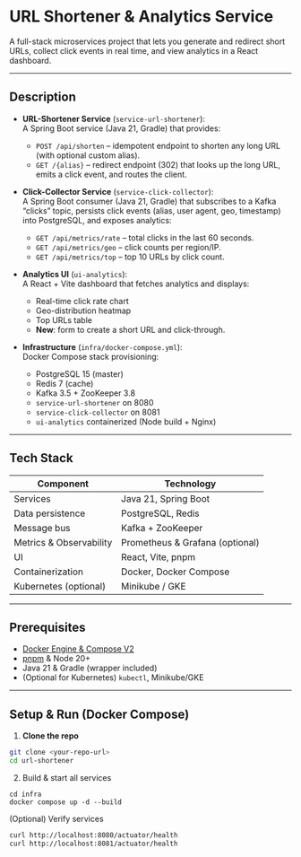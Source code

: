 # URL Shortener & Analytics Service

A full-stack microservices project that lets you generate and redirect short URLs, collect click events in real time, and view analytics in a React dashboard.

---

## Description

- **URL-Shortener Service** (`service-url-shortener`):  
  A Spring Boot service (Java 21, Gradle) that provides:
    - `POST /api/shorten` – idempotent endpoint to shorten any long URL (with optional custom alias).
    - `GET /{alias}` – redirect endpoint (302) that looks up the long URL, emits a click event, and routes the client.

- **Click-Collector Service** (`service-click-collector`):  
  A Spring Boot consumer (Java 21, Gradle) that subscribes to a Kafka “clicks” topic, persists click events (alias, user agent, geo, timestamp) into PostgreSQL, and exposes analytics:
    - `GET /api/metrics/rate` – total clicks in the last 60 seconds.
    - `GET /api/metrics/geo` – click counts per region/IP.
    - `GET /api/metrics/top` – top 10 URLs by click count.

- **Analytics UI** (`ui-analytics`):  
  A React + Vite dashboard that fetches analytics and displays:
    - Real-time click rate chart
    - Geo-distribution heatmap
    - Top URLs table
    - **New**: form to create a short URL and click-through.

- **Infrastructure** (`infra/docker-compose.yml`):  
  Docker Compose stack provisioning:
    - PostgreSQL 15 (master)
    - Redis 7 (cache)
    - Kafka 3.5 + ZooKeeper 3.8
    - `service-url-shortener` on 8080
    - `service-click-collector` on 8081
    - `ui-analytics` containerized (Node build + Nginx)

---

## Tech Stack

| Component              | Technology                  |
| ---------------------- | --------------------------- |
| Services               | Java 21, Spring Boot        |
| Data persistence       | PostgreSQL, Redis           |
| Message bus            | Kafka + ZooKeeper           |
| Metrics & Observability| Prometheus & Grafana (optional) |
| UI                     | React, Vite, pnpm           |
| Containerization       | Docker, Docker Compose      |
| Kubernetes (optional)  | Minikube / GKE              |

---

## Prerequisites

- [Docker Engine & Compose V2](https://docs.docker.com/engine/install/ubuntu/)
- [pnpm](https://pnpm.io/) & Node 20+
- Java 21 & Gradle (wrapper included)
- (Optional for Kubernetes) `kubectl`, Minikube/GKE

---

## Setup & Run (Docker Compose)

1. **Clone the repo**
```bash
git clone <your-repo-url>
cd url-shortener
```
2. Build & start all services
```
cd infra
docker compose up -d --build
```

(Optional) Verify services
```bash
curl http://localhost:8080/actuator/health
curl http://localhost:8081/actuator/health
```



